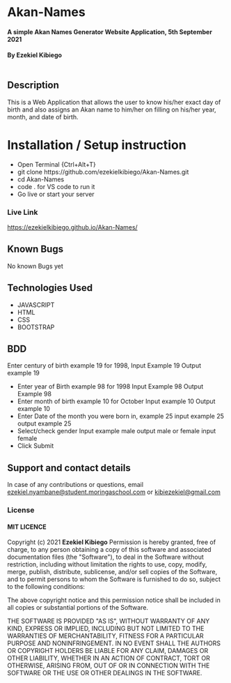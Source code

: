 # Akan-Names
#### A simple Akan Names Generator Website Application, 5th September 2021
#### By **Ezekiel Kibiego**

<img src="">

## Description
This is a Web Application that allows the user to know his/her exact day of birth and also assigns an Akan name to him/her on filling on his/her year, month, and date of birth.

# Installation / Setup instruction

<ul>
<li>Open Terminal {Ctrl+Alt+T}</li>
<li>git clone https://github.com/ezekielkibiego/Akan-Names.git</li>
<li>cd Akan-Names</li>
<li>code . for VS code to run it</li>
<li>Go live or start your server</li>
</ul>

### Live Link

<a>https://ezekielkibiego.github.io/Akan-Names/</a>

## Known Bugs

No known Bugs yet

## Technologies Used

<ul>
<li>JAVASCRIPT</li>
<li>HTML</li>
<li>CSS</li>
<li>BOOTSTRAP</li>
</ul>

## BDD
Enter century of birth example 19 for 1998, Input Example 19 Output example 19

<ul>
<li>Enter year of Birth example 98 for 1998 Input Example 98 Output Example 98
</li>
<li>Enter month of birth example 10 for October Input example 10 Output example 10</li>
<li>Enter Date of the month you were born in, example 25 input example 25 output example 25</li>
<li>Select/check gender Input example male output male or female input female</li>
<li>Click Submit</li>
</ul>

## Support and contact details
In case of any contributions or questions, email ezekiel.nyambane@student.moringaschool.com or kibiezekiel@gmail.com

### License

 #### MIT LICENCE

Copyright (c) 2021 **Ezekiel Kibiego**
Permission is hereby granted, free of charge, to any person obtaining a copy
of this software and associated documentation files (the "Software"), to deal
in the Software without restriction, including without limitation the rights
to use, copy, modify, merge, publish, distribute, sublicense, and/or sell
copies of the Software, and to permit persons to whom the Software is
furnished to do so, subject to the following conditions:

The above copyright notice and this permission notice shall be included in all
copies or substantial portions of the Software.

THE SOFTWARE IS PROVIDED "AS IS", WITHOUT WARRANTY OF ANY KIND, EXPRESS OR
IMPLIED, INCLUDING BUT NOT LIMITED TO THE WARRANTIES OF MERCHANTABILITY,
FITNESS FOR A PARTICULAR PURPOSE AND NONINFRINGEMENT. IN NO EVENT SHALL THE
AUTHORS OR COPYRIGHT HOLDERS BE LIABLE FOR ANY CLAIM, DAMAGES OR OTHER
LIABILITY, WHETHER IN AN ACTION OF CONTRACT, TORT OR OTHERWISE, ARISING FROM,
OUT OF OR IN CONNECTION WITH THE SOFTWARE OR THE USE OR OTHER DEALINGS IN THE
SOFTWARE.
  

